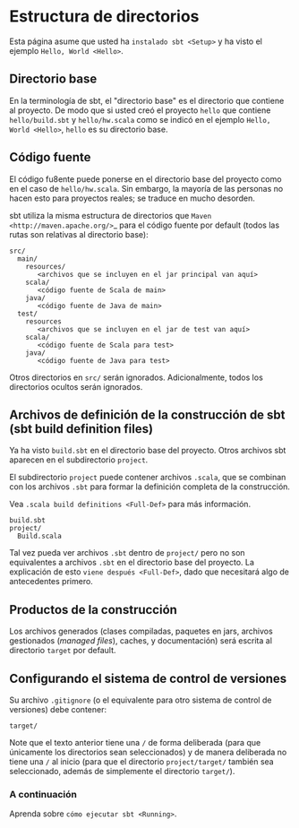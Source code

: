 Estructura de directorios
=========================

Esta página asume que usted ha `instalado sbt <Setup>` y ha visto el
ejemplo `Hello, World <Hello>`.

Directorio base
---------------

En la terminología de sbt, el "directorio base" es el directorio que
contiene al proyecto. De modo que si usted creó el proyecto `hello` que
contiene `hello/build.sbt` y `hello/hw.scala` como se indicó en el
ejemplo `Hello, World <Hello>`, `hello` es su directorio base.

Código fuente
-------------

El código fu8ente puede ponerse en el directorio base del proyecto como
en el caso de `hello/hw.scala`. Sin embargo, la mayoría de las personas
no hacen esto para proyectos reales; se traduce en mucho desorden.

sbt utiliza la misma estructura de directorios que
`Maven <http://maven.apache.org/>`\_ para el código fuente por default
(todos las rutas son relativas al directorio base):

``` {.sourceCode .text}
src/
  main/
    resources/
       <archivos que se incluyen en el jar principal van aquí>
    scala/
       <código fuente de Scala de main>
    java/
       <código fuente de Java de main>
  test/
    resources
       <archivos que se incluyen en el jar de test van aquí>
    scala/
       <código fuente de Scala para test>
    java/
       <código fuente de Java para test>
```

Otros directorios en `src/` serán ignorados. Adicionalmente, todos los
directorios ocultos serán ignorados.

Archivos de definición de la construcción de sbt (sbt build definition files)
-----------------------------------------------------------------------------

Ya ha visto `build.sbt` en el directorio base del proyecto. Otros
archivos sbt aparecen en el subdirectorio `project`.

El subdirectorio `project` puede contener archivos `.scala`, que se
combinan con los archivos `.sbt` para formar la definición completa de
la construcción.

Vea `.scala build definitions <Full-Def>` para más información.

``` {.sourceCode .text}
build.sbt
project/
  Build.scala
```

Tal vez pueda ver archivos `.sbt` dentro de `project/` pero no son
equivalentes a archivos `.sbt` en el directorio base del proyecto. La
explicación de esto `viene después <Full-Def>`, dado que necesitará algo
de antecedentes primero.

Productos de la construcción
----------------------------

Los archivos generados (clases compiladas, paquetes en jars, archivos
gestionados (*managed files*), caches, y documentación) será escrita al
directorio `target` por default.

Configurando el sistema de control de versiones
-----------------------------------------------

Su archivo `.gitignore` (o el equivalente para otro sistema de control
de versiones) debe contener:

``` {.sourceCode .text}
target/
```

Note que el texto anterior tiene una `/` de forma deliberada (para que
únicamente los directorios sean seleccionados) y de manera deliberada no
tiene una `/` al inicio (para que el directorio `project/target/`
también sea seleccionado, además de simplemente el directorio
`target/`).

### A continuación

Aprenda sobre `cómo ejecutar sbt <Running>`.
